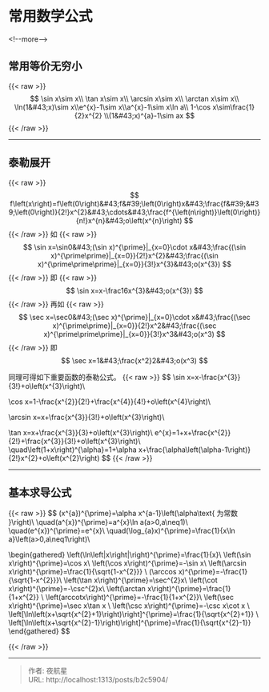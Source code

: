 # 常用数学公式


&lt;!--more--&gt;

## 常用等价无穷小
{{&lt; raw &gt;}}
$$
\sin x\sim x\\
\tan x\sim x\\ \arcsin x\sim x\\ \arctan x\sim x\\ \ln(1&#43;x)\sim x\\e^{x}-1\sim x\\a^{x}-1\sim x\ln a\\ 1-\cos x\sim\frac{1}{2}x^{2} \\(1&#43;x)^{a}-1\sim ax
$$
{{&lt; /raw &gt;}}

----------

## 泰勒展开
{{&lt; raw &gt;}}
$$
f\left(x\right)=f\left(0\right)&#43;f&#39;\left(0\right)x&#43;\frac{f&#39;&#39;\left(0\right)}{2!}x^{2}&#43;\cdots&#43;\frac{f^{\left(n\right)}\left(0\right)}{n!}x^{n}&#43;o\left(x^{n}\right)
$$
{{&lt; /raw &gt;}}
如
{{&lt; raw &gt;}}
$$
\sin x=\sin0&#43;(\sin x)^{\prime}|_{x=0}\cdot x&#43;\frac{(\sin x)^{\prime\prime}|_{x=0}}{2!}x^{2}&#43;\frac{(\sin x)^{\prime\prime\prime}|_{x=0}}{3!}x^{3}&#43;o(x^{3})
$$
{{&lt; /raw &gt;}}
即
{{&lt; raw &gt;}}
$$
\sin x=x-\frac16x^{3}&#43;o(x^{3})
$$
{{&lt; /raw &gt;}}
再如
{{&lt; raw &gt;}}
$$
\sec x=\sec0&#43;(\sec x)^{\prime}|_{x=0}\cdot x&#43;\frac{(\sec x)^{\prime\prime}|_{x=0}}{2!}x^2&#43;\frac{(\sec x)^{\prime\prime\prime}|_{x=0}}{3!}x^3&#43;o(x^3)
$$
{{&lt; /raw &gt;}}
即
$$
\sec x=1&#43;\frac{x^2}2&#43;o(x^3)
$$

同理可得如下重要函数的泰勒公式。
{{&lt; raw &gt;}}
$$
\sin x=x-\frac{x^{3}}{3!}&#43;o\left(x^{3}\right)\\

\cos x=1-\frac{x^{2}}{2!}&#43;\frac{x^{4}}{4!}&#43;o\left(x^{4}\right)\\

\arcsin x=x&#43;\frac{x^{3}}{3!}&#43;o\left(x^{3}\right)\\

\tan x=x&#43;\frac{x^{3}}{3}&#43;o\left(x^{3}\right)\\
e^{x}=1&#43;x&#43;\frac{x^{2}}{2!}&#43;\frac{x^{3}}{3!}&#43;o\left(x^{3}\right)\\ \quad\left(1&#43;x\right)^{\alpha}=1&#43;\alpha x&#43;\frac{\alpha\left(\alpha-1\right)}{2!}x^{2}&#43;o\left(x^{2}\right)
$$
{{&lt; /raw &gt;}}

----------

## 基本求导公式
{{&lt; raw &gt;}}
$$
(x^{a})^{\prime}=\alpha x^{a-1}\left(\alpha\text{ 为常数 }\right)\\
\quad(a^{x})^{\prime}=a^{x}\ln a(a&gt;0,a\neq1)\\ \quad(e^{x})^{\prime}=e^{x}\\ 
\quad(\log_{a}x)^{\prime}=\frac{1}{x\ln a}\left(a&gt;0,a\neq1\right)\\

\begin{gathered}
\left(\ln\left|x\right|\right)^{\prime}=\frac{1}{x}\\ 
\left(\sin x\right)^{\prime}=\cos x\\ 
\left(\cos x\right)^{\prime}=-\sin x\\ 
\left(\arcsin x\right)^{\prime}=\frac{1}{\sqrt{1-x^{2}}} \\
(\arccos x)^{\prime}=-\frac{1}{\sqrt{1-x^{2}}}\\
\left(\tan x\right)^{\prime}=\sec^{2}x\\ 
\left(\cot x\right)^{\prime}=-\csc^{2}x\\ 
\left(\arctan x\right)^{\prime}=\frac{1}{1&#43;x^{2}} \\
\left(arccotx\right)^{\prime}=-\frac{1}{1&#43;x^{2}}\\ 
\left(\sec x\right)^{\prime}=\sec x\tan x \\ 
\left(\csc x\right)^{\prime}=-\csc x\cot x \\
\left[\ln\left(x&#43;\sqrt{x^{2}&#43;1}\right)\right]^{\prime}=\frac{1}{\sqrt{x^{2}&#43;1}} \\ 
\left[\ln\left(x&#43;\sqrt{x^{2}-1}\right)\right]^{\prime}=\frac{1}{\sqrt{x^{2}-1}} 
\end{gathered}
$$

{{&lt; /raw &gt;}}


---

> 作者: 夜航星  
> URL: http://localhost:1313/posts/b2c5904/  

